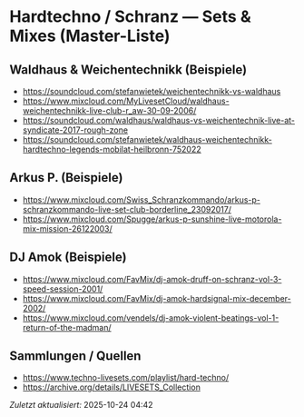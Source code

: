 ﻿# Hardtechno / Schranz — Sets & Mixes (Master-Liste)

## Waldhaus & Weichentechnikk (Beispiele)
- https://soundcloud.com/stefanwietek/weichentechnikk-vs-waldhaus
- https://www.mixcloud.com/MyLivesetCloud/waldhaus-weichentechnikk-live-club-r_aw-30-09-2006/
- https://soundcloud.com/waldhaus/waldhaus-vs-weichentechnik-live-at-syndicate-2017-rough-zone
- https://soundcloud.com/stefanwietek/waldhaus-weichentechnikk-hardtechno-legends-mobilat-heilbronn-752022

## Arkus P. (Beispiele)
- https://www.mixcloud.com/Swiss_Schranzkommando/arkus-p-schranzkommando-live-set-club-borderline_23092017/
- https://www.mixcloud.com/Spugge/arkus-p-sunshine-live-motorola-mix-mission-26122003/

## DJ Amok (Beispiele)
- https://www.mixcloud.com/FavMix/dj-amok-druff-on-schranz-vol-3-speed-session-2001/
- https://www.mixcloud.com/FavMix/dj-amok-hardsignal-mix-december-2002/
- https://www.mixcloud.com/vendels/dj-amok-violent-beatings-vol-1-return-of-the-madman/

## Sammlungen / Quellen
- https://www.techno-livesets.com/playlist/hard-techno/
- https://archive.org/details/LIVESETS_Collection

*Zuletzt aktualisiert:* 2025-10-24 04:42
